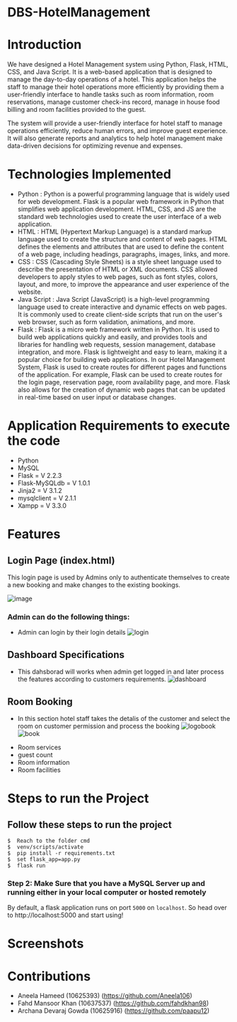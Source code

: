 # DBS-HotelManagement
# Introduction
We have designed a Hotel Management system using Python, Flask, HTML, CSS, and Java Script. It is a web-based application that is designed to manage the day-to-day operations of a hotel. This application helps the staff to manage their hotel operations more efficiently by providing them a user-friendly interface to handle tasks such as room information, room reservations, manage customer check-ins record, manage in house food billing and room facilities provided to the guest.

The system will provide a user-friendly interface for hotel staff to manage operations efficiently, reduce human errors, and improve guest experience. It will also generate reports and analytics to help hotel management make data-driven decisions for optimizing revenue and expenses.

# Technologies Implemented
+ Python : Python is a powerful programming language that is widely used for web development. Flask is a popular web framework in Python that simplifies web application development. HTML, CSS, and JS are the standard web technologies used to create the user interface of a web application.
+ HTML : HTML (Hypertext Markup Language) is a standard markup language used to create the structure and content of web pages. HTML defines the elements and attributes that are used to define the content of a web page, including headings, paragraphs, images, links, and more.
+ CSS : CSS (Cascading Style Sheets) is a style sheet language used to describe the presentation of HTML or XML documents. CSS allowed developers to apply styles to web pages, such as font styles, colors, layout, and more, to improve the appearance and user experience of the website.
+ Java Script : Java Script (JavaScript) is a high-level programming language used to create interactive and dynamic effects on web pages. It is commonly used to create client-side scripts that run on the user's web browser, such as form validation, animations, and more.
+ Flask : Flask is a micro web framework written in Python. It is used to build web applications quickly and easily, and provides tools and libraries for handling web requests, session management, database integration, and more. Flask is lightweight and easy to learn, making it a popular choice for building web applications.
In our Hotel Management System, Flask is used to create routes for different pages and functions of the application. For example, Flask can be used to create routes for the login page, reservation page, room availability page, and more. Flask also allows for the creation of dynamic web pages that can be updated in real-time based on user input or database changes.

# Application Requirements to execute the code
+ Python
+ MySQL
+ Flask = V 2.2.3
+ Flask-MySQLdb = V 1.0.1
+ Jinja2 = V 3.1.2
+ mysqlclient = V 2.1.1
+ Xampp = V 3.3.0

# Features
## Login Page (index.html)
This login page is used by Admins only to authenticate themselves to create a new booking and make changes to the existing bookings.

![image](https://user-images.githubusercontent.com/127228884/232329917-a001183c-5378-46c8-9cef-0c6b853b1b46.png)



### Admin can do the following things: 
* Admin can login by their login details
![login](https://user-images.githubusercontent.com/127228884/232310021-5c8615d9-0530-49cf-8eca-0e9dd67a0b87.jpg)
## Dashboard Specifications
* This dahsborad will works when admin get logged in and later process the features according to customers requirements.
![dashboard](https://user-images.githubusercontent.com/127228884/232312986-f7dcdf4e-d2bd-46f5-8b12-754c76e82f2e.jpg)

## Room Booking
* In this section hotel staff takes the detalis of the customer and select the room on customer permission and process the booking
![logobook](https://user-images.githubusercontent.com/127228884/232313500-69d77bca-8a60-4dea-a628-3e341493ac0e.jpg)
![book](https://user-images.githubusercontent.com/127228884/232313532-8b215ae7-21af-410d-9464-4db7de95d4ea.jpg)

+ Room services
+ guest count
+ Room information
+ Room facilities

# Steps to run the Project
## Follow these steps to run the project
```
$  Reach to the folder cmd 
$  venv/scripts/activate 
$  pip install -r requirements.txt 
$  set flask_app=app.py
$  flask run

```
### Step 2: Make Sure that you have a MySQL Server up and running either in your local computer or hosted remotely
By default, a flask application runs on port `5000` on `localhost`. So head over to http://localhost:5000 and start using!

# Screenshots

# Contributions
+ Aneela Hameed (10625393) (https://github.com/Aneela106)
+ Fahd Mansoor Khan (10637537) (https://github.com/fahdkhan98)
+ Archana Devaraj Gowda (10625916) (https://github.com/paapu12)
